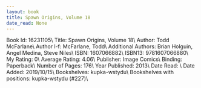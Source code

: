 ```yaml
---
layout: book
title: Spawn Origins, Volume 18
date_read: None
---
```


Book Id: 16231105\ 
Title: Spawn Origins, Volume 18\ 
Author: Todd McFarlane\ 
Author l-f: McFarlane, Todd\ 
Additional Authors: Brian Holguin, Angel  Medina, Steve Niles\ 
ISBN: 1607066882\ 
ISBN13: 9781607066880\ 
My Rating: 0\ 
Average Rating: 4.06\ 
Publisher: Image Comics\ 
Binding: Paperback\ 
Number of Pages: 176\ 
Year Published: 2013\ 
Date Read: \ 
Date Added: 2019/10/15\ 
Bookshelves: kupka-wstydu\ 
Bookshelves with positions: kupka-wstydu (#227)\ 

